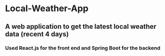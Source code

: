 # Local-Weather-App

## A web application to get the latest local weather data (recent 4 days)

### Used React.js for the front end and Spring Boot for the backend
